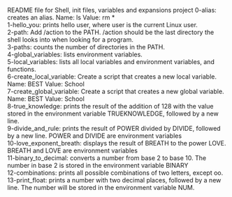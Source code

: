 README file for Shell, init files, variables and expansions project
0-alias: creates an alias. Name: ls Value: rm * </br>
1-hello_you: prints hello user, where user is the current Linux user. </br>
2-path: Add /action to the PATH. /action should be the last directory the shell looks into when looking for a program. </br>
3-paths: counts the number of directories in the PATH. </br>
4-global_variables: lists environment variables. </br>
5-local_variables: lists all local variables and environment variables, and functions. </br>
6-create_local_variable: Create a script that creates a new local variable. Name: BEST Value: School </br>
7-create_global_variable: Create a script that creates a new global variable. Name: BEST Value: School </br>
8-true_knowledge: prints the result of the addition of 128 with the value stored in the environment variable TRUEKNOWLEDGE, followed by a new line. </br>
9-divide_and_rule: prints the result of POWER divided by DIVIDE, followed by a new line. POWER and DIVIDE are environment variables </br>
10-love_exponent_breath: displays the result of BREATH to the power LOVE. BREATH and LOVE are environment variables </br>
11-binary_to_decimal: converts a number from base 2 to base 10. The number in base 2 is stored in the environment variable BINARY </br>
12-combinations: prints all possible combinations of two letters, except oo. </br>
13-print_float: prints a number with two decimal places, followed by a new line. The number will be stored in the environment variable NUM. </br>
